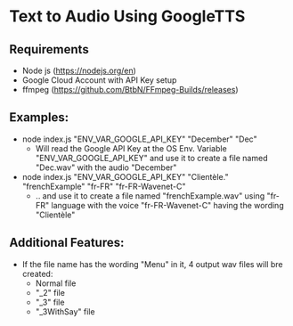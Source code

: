 # Text to Audio Using GoogleTTS

## Requirements
- Node js (https://nodejs.org/en)
- Google Cloud Account with API Key setup
- ffmpeg (https://github.com/BtbN/FFmpeg-Builds/releases)

## Examples:
- node index.js "ENV_VAR_GOOGLE_API_KEY" "December" "Dec"
  -  Will read the Google API Key at the OS Env. Variable "ENV_VAR_GOOGLE_API_KEY" and use it to create a file named "Dec.wav" with the audio "December"
- node index.js "ENV_VAR_GOOGLE_API_KEY" "Clientèle." "frenchExample" "fr-FR" "fr-FR-Wavenet-C"
  -  .. and use it to create a file named "frenchExample.wav" using "fr-FR" language with the voice "fr-FR-Wavenet-C" having the wording "Clientèle"

## Additional Features:
- If the file name has the wording "Menu" in it, 4 output wav files will bre created:
  - Normal file
  - "\_2" file
  - "\_3" file
  - "\_3WithSay" file
